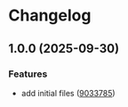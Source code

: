 # Changelog

## 1.0.0 (2025-09-30)


### Features

* add initial files ([9033785](https://github.com/CloudNationHQ/ac-cn-wam-mcp/commit/90337850410c62e278fd833a93ad00e765aed742))
